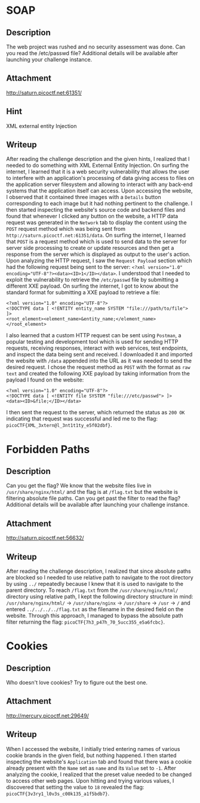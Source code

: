 # SOAP

## Description
The web project was rushed and no security assessment was done. Can you read the /etc/passwd file?
Additional details will be available after launching your challenge instance.

## Attachment
http://saturn.picoctf.net:61351/

## Hint
XML external entity Injection

## Writeup
After reading the challenge description and the given hints, I realized that I needed to do something with XML External Entity Injection.
On surfing the internet, I learned that it is a web security vulnerability that allows the user to interfere with an application's processing of data giving access to files on the application server filesystem and allowing to interact with any back-end systems that the application itself can access.
Upon accessing the website, I observed that it contained three images with a `Details` button corresponding to each image but it had nothing pertinent to the challenge.
I then started inspecting the website's source code and backend files and found that whenever I clicked any button on the website, a HTTP data request was generated in the `Network` tab to display the content using the `POST` request method which was being sent from `http://saturn.picoctf.net:61351/data`.
On surfing the internet, I learned that `POST` is a request method which is used to send data to the server for server side processing to create or update resources and then get a response from the server which is displayed as output to the user's action.
Upon analyzing the HTTP request, I saw the `Request Payload` section which had the following request being sent to the server: `<?xml version="1.0" encoding="UTF-8"?><data><ID>1</ID></data>`.
I understood that I needed to exploit the vulnerability to retrieve the `/etc/passwd` file by submitting a different XXE payload.
On surfing the internet, I got to know about the standard format for submitting a XXE payload to retrieve a file:
```
<?xml version="1.0" encoding="UTF-8"?>
<!DOCTYPE data [ <!ENTITY entity_name SYSTEM "file:///path/to/file"> ]>
<root_element><element_name>&entity_name;</element_name></root_element>
```
I also learned that a custom HTTP request can be sent using `Postman`, a popular testing and development tool which is used for sending HTTP requests, receiving responses, interact with web services, test endpoints, and inspect the data being sent and received.
I downloaded it and imported the website with `/data` appended into the URL as it was needed to send the desired request.
I chose the request method as `POST` with the format as `raw text` and created the following XXE payload by taking information from the payload I found on the website:
```
<?xml version="1.0" encoding="UTF-8"?>
<!DOCTYPE data [ <!ENTITY file SYSTEM "file:///etc/passwd"> ]>
<data><ID>&file;</ID></data>
```
I then sent the request to the server, which returned the status as `200 OK` indicating that request was successful and led me to the flag: `picoCTF{XML_3xtern@l_3nt1t1ty_e5f02dbf}`.

# Forbidden Paths

## Description
Can you get the flag?
We know that the website files live in `/usr/share/nginx/html/` and the flag is at `/flag.txt` but the website is filtering absolute file paths. Can you get past the filter to read the flag?
Additional details will be available after launching your challenge instance.

## Attachment
http://saturn.picoctf.net:56632/

## Writeup
After reading the challenge description, I realized that since absolute paths are blocked so I needed to use relative path to navigate to the root directory by using `../` repeatedly because I knew that it is used to navigate to the parent directory.
To reach `/flag.txt` from the `/usr/share/nginx/html/` directory using relative path, I kept the following directory structure in mind: `/usr/share/nginx/html/` -> `/usr/share/nginx` -> `/usr/share` -> `/usr` -> `/` and entered `../../../../flag.txt` as the filename in the desired field on the website.
Through this approach, I managed to bypass the absolute path filter returning the flag: `picoCTF{7h3_p47h_70_5ucc355_e5a6fcbc}`.

# Cookies

## Description
Who doesn't love cookies? Try to figure out the best one.

## Attachment
http://mercury.picoctf.net:29649/

## Writeup
When I accessed the website, I initially tried entering names of various cookie brands in the given field, but nothing happened. 
I then started inspecting the website's `Application` tab and found that there was a cookie already present with the `Name` set as `name` and its `Value` set to `-1`. 
After analyzing the cookie, I realized that the preset value needed to be changed to access other web pages. 
Upon hitting and trying various values, I discovered that setting the value to `18` revealed the flag: `picoCTF{3v3ry1_l0v3s_c00k135_a1f5bdb7}`.
